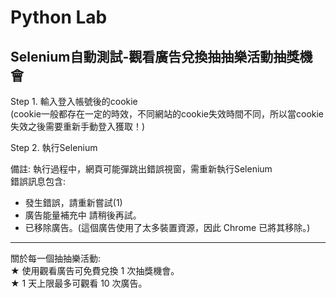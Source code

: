# Python Lab
## Selenium自動測試-觀看廣告兌換抽抽樂活動抽獎機會
Step 1. 輸入登入帳號後的cookie  
(cookie一般都存在一定的時效，不同網站的cookie失效時間不同，所以當cookie失效之後需要重新手動登入獲取！)

Step 2. 執行Selenium

備註: 執行過程中，網頁可能彈跳出錯誤視窗，需重新執行Selenium  
錯誤訊息包含:  
* 發生錯誤，請重新嘗試(1)
* 廣告能量補充中 請稍後再試。
* 已移除廣告。(這個廣告使用了太多裝置資源，因此 Chrome 已將其移除。)
---
關於每一個抽抽樂活動:  
★ 使用觀看廣告可免費兌換 1 次抽獎機會。  
★ 1 天上限最多可觀看 10 次廣告。





